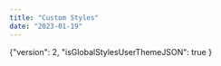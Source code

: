 ```yaml
---
title: "Custom Styles"
date: "2023-01-19"
---
```


{"version": 2, "isGlobalStylesUserThemeJSON": true }
